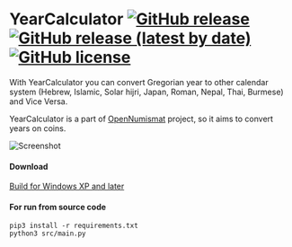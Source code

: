 # YearCalculator [![GitHub release](https://img.shields.io/github/release/opennumismat/YearCalculator.svg)](https://github.com/opennumismat/YearCalculator/releases/) [![GitHub release (latest by date)](https://img.shields.io/github/downloads/opennumismat/YearCalculator/latest/total.svg)](https://hanadigital.github.io/grev/?user=OpenNumismat&repo=YearCalculator) [![GitHub license](https://img.shields.io/github/license/opennumismat/YearCalculator.svg)](https://github.com/opennumismat/YearCalculator/blob/master/LICENSE)

With YearCalculator you can convert Gregorian year to other calendar system (Hebrew, Islamic, Solar hijri, Japan, Roman, Nepal, Thai, Burmese) and Vice Versa.

YearCalculator is a part of [OpenNumismat](http://opennumismat.github.io/) project, so it aims to convert years on coins.

![Screenshot](https://opennumismat.github.io/images/YearCalculator.png)

#### Download
[Build for Windows XP and later](https://github.com/OpenNumismat/YearCalculator/releases/latest)

#### For run from source code
    pip3 install -r requirements.txt
    python3 src/main.py
